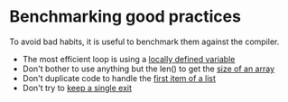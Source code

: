# Benchmarking good practices

To avoid bad habits, it is useful to benchmark them against the compiler.

- The most efficient loop is using a [locally defined variable](./src/forbreak/README.md)
- Don't bother to use anything but the len() to get the [size of an array](./src/lenarray/README.md)
- Don't duplicate code to handle the [first item of a list](./src/firstitem/README.md)
- Don't try to [keep a single exit](./src/singleexit/README.md)


 
 
 